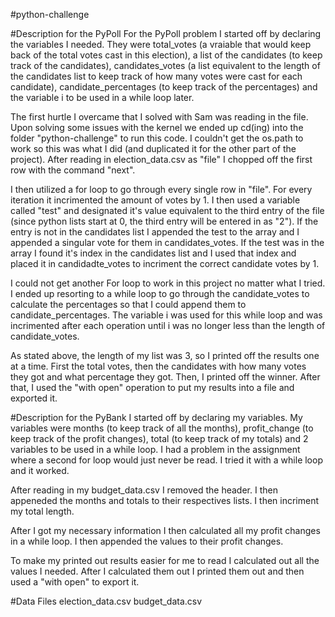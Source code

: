 #python-challenge

#Description for the PyPoll
For the PyPoll problem I started off by declaring the variables I needed. They were total_votes (a vraiable that would keep back of the total votes cast in this election), a list of the candidates (to keep track of the candidates), candidates_votes (a list equivalent to the length of the candidates list to keep track of how many votes were cast for each candidate), candidate_percentages (to keep track of the percentages) and the variable i to be used in a while loop later.

The first hurtle I overcame that I solved with Sam was reading in the file. Upon solving some issues with the kernel we ended up cd(ing) into the folder "python-challenge" to run this code. I couldn't get the os.path to work so this was what I did (and duplicated it for the other part of the project). After reading in election_data.csv as "file" I chopped off the first row with the command "next".

I then utilized a for loop to go through every single row in "file". For every iteration it incrimented the amount of votes by 1. I then used a variable called "test" and designated it's value equivalent to the third entry of the file (since python lists start at 0, the third entry will be entered in as "2"). If the entry is not in the candidates list I appended the test to the array and I appended a singular vote for them in candidates_votes. If the test was in the array I found it's index in the candidates list and I used that index and placed it in candidadte_votes to incriment the correct candidate votes by 1.

I could not get another For loop to work in this project no matter what I tried. I ended up resorting to a while loop to go through the candidate_votes to calculate the percentages so that I could append them to candidate_percentages. The variable i was used for this while loop and was incrimented after each operation until i was no longer less than the length of candidate_votes.

As stated above, the length of my list was 3, so I printed off the results one at a time. First the total votes, then the candidates with how many votes they got and what percentage they got. Then, I printed off the winner. After that, I used the "with open" operation to put my results into a file and exported it.

#Description for the PyBank
I started off by declaring my variables. My variables were months (to keep track of all the months), profit_change (to keep track of the profit changes), total (to keep track of my totals) and 2 variables to be used in a while loop. I had a problem in the assignment where a second for loop would just never be read. I tried it with a while loop and it worked.

After reading in my budget_data.csv I removed the header. I then appeneded the months and totals to their respectives lists. I then incriment my total length.

After I got my necessary information I then calculated all my profit changes in a while loop. I then appended the values to their profit changes.

To make my printed out results easier for me to read I calculated out all the values I needed. After I calculated them out I printed them out and then used a "with open" to export it.

#Data Files
election_data.csv
budget_data.csv
